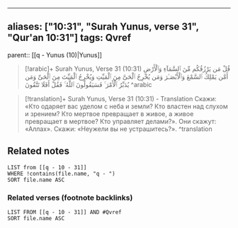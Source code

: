 
---
aliases: ["10:31", "Surah Yunus, verse 31", "Qur'an 10:31"]
tags: Qvref
---

parent:: [[q - Yunus (10)|Yunus]]

> [!arabic]+ Surah Yunus, Verse 31 (10:31)
> <span class="quran-arabic">قُلْ مَن يَرْزُقُكُم مِّنَ ٱلسَّمَآءِ وَٱلْأَرْضِ أَمَّن يَمْلِكُ ٱلسَّمْعَ وَٱلْأَبْصَـٰرَ وَمَن يُخْرِجُ ٱلْحَىَّ مِنَ ٱلْمَيِّتِ وَيُخْرِجُ ٱلْمَيِّتَ مِنَ ٱلْحَىِّ وَمَن يُدَبِّرُ ٱلْأَمْرَ ۚ فَسَيَقُولُونَ ٱللَّهُ ۚ فَقُلْ أَفَلَا تَتَّقُونَ</span>
^arabic

> [!translation]+ Surah Yunus, Verse 31 (10:31) - Translation
> Скажи: «Кто одаряет вас уделом с неба и земли? Кто властен над слухом и зрением? Кто мертвое превращает в живое, а живое превращает в мертвое? Кто управляет делами?». Они скажут: «Аллах». Скажи: «Неужели вы не устрашитесь?».
^translation



## Related notes
```dataview
LIST from [[q - 10 - 31]]
WHERE !contains(file.name, "q - ")
SORT file.name ASC
```

### Related verses (footnote backlinks)
```dataview
LIST FROM [[q - 10 - 31]] AND #Qvref
SORT file.name ASC
```

